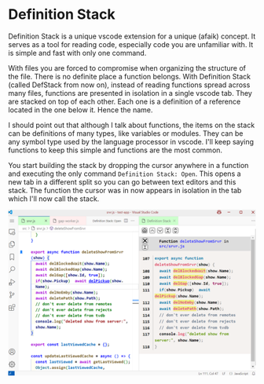 # Definition Stack

Definition Stack is a unique vscode extension for a unique (afaik) concept. It serves as a tool for reading code, especially code you are unfamiliar with. It is simple and fast with only one command. 

With files you are forced to compromise when organizing the structure of the file.  There is no definite place a function belongs. With Definition Stack (called DefStack from now on), instead of reading functions spread across many files, functions are presented in isolation in a single vscode tab.  They are stacked on top of each other.  Each one is a definition of a reference located in the one below it. Hence the name. 

I should point out that although I talk about functions, the items on the stack can be definitions of many types, like variables or modules.  They can be any symbol type used by the language processor in vscode.  I'll keep saying functions to keep this simple and functions are the most common.

You start building the stack by dropping the cursor anywhere in a function and executing the only command `Definition Stack: Open`. This opens a new tab in a different split so you can go between text editors and this stack. The function the cursor was in now appears in isolation in the tab which I'll now call the stack.

![Logo](./images/Screenshot.png)




